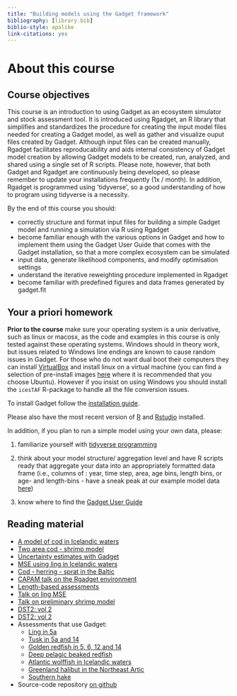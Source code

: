 ```yaml
---
title: "Building models using the Gadget framework"
bibliography: [library.bib]
biblio-style: apalike
link-citations: yes
---
```




# About this course

## Course objectives

This course is an introduction to using Gadget as an ecosystem simulator 
and stock assessment tool. It is introduced using Rgadget, an R library 
that simplifies and standardizes the procedure for creating the input model 
files needed for creating a Gadget model, as well as gather and visualize 
ouput files created by Gadget. Although input files can be created manually,
Rgadget facilitates reproducability and aids internal consistency of Gadget 
model creation by allowing Gadget models to be created, run, analyzed, and 
shared using a single set of R scripts. Please note, however, that both
Gadget and Rgadget are continuously being developed, so please remember to
update your installations frequently (1x / month). In addition, Rgadget is 
programmed using 'tidyverse', so a good understanding of how to program using 
tidyverse is a necessity. 

By the end of this course you should:

* correctly structure and format input files for building a simple Gadget
model and running a simulation via R using Rgadget
* become familiar enough with the various options in Gadget and how to implement
them using the Gadget User Guide that comes with the Gadget installation,
so that a more complex ecosystem can be simulated
* input data, generate likelihood components, and modify optimisation settings 
* understand the iterative reweighting procedure implemented in Rgadget
* become familiar with predefined figures and data frames generated by gadget.fit

## Your a priori homework

**Prior to the course** make sure your operating system is a unix derivative, 
such as linux or macosx, as the code and examples in this course is only tested 
against these operating systems. Windows should in theory work, but issues related 
to Windows line endings are known to cause random issues in Gadget. For those who do 
not want dual boot their computers they can install [VirtualBox](https://www.virtualbox.org/) 
and install linux on a virtual machine (you can find a selection of pre-install images 
[here](https://www.osboxes.org/virtualbox-images/) where it is recommended that you choose Ubuntu). 
However if you insist on using Windows you should install the `icesTAF` R-package to handle all the file conversion issues.  

To install Gadget follow the [installation guide](installing-gadget-from-source.html). 

Please also have the most recent version of [R](https://cran.r-project.org/) and [Rstudio](https://www.rstudio.com/) installed.

In addition, if you plan to run a simple model using your own data, please:

1. familiarize yourself with [tidyverse programming](introduction-to-tidyverse.html)

2. think about your model structure/ aggregation level and have R scripts ready that 
aggregate your data into an appropriately formatted data frame (i.e., columns of :
year, time step, area, age bins, length bins, or age- and length-bins - have a sneak
peak at our example model data [here](https://heima.hafro.is/~bthe/data_provided.zip))

3. know where to find the [Gadget User Guide](https://hafro.github.io/gadget2/userguide/chap-stock.html#sec:stockgrowth)


## Reading material

* [A model of cod in Icelandic waters](docs/ajms.pdf)
* [Two area cod - shrimp model](http://raunvisindastofnun.hi.is/sites/raunvisindastofnun.hi.is/files/rh-03-2011.pdf)
* [Uncertainty estimates with Gadget](docs/TAMS_Elvarsson.pdf)
* [MSE using ling in Icelandic waters](docs/elvarsson2018ling.pdf)
* [Cod - herring - sprat in the Baltic](docs/Kulatska_baltic_2018.pdf)
* [CAPAM talk on the Rgadget environment](http://capamresearch.org/sites/default/files/gadget_pre_Bjarki.pdf)
* [Length-based assessments](docs/lba.pdf)
* [Talk on ling MSE](docs/ling_pre.pdf)
* [Talk on preliminary shrimp model](docs/Icelandshrimp_PJW.pdf)
* [DST2: vol 2](https://www.hafogvatn.is/static/research/files/fjolrit-118.pdf)
* [DST2: vol 2](https://www.hafogvatn.is/static/research/files/fjolrit-119.pdf)
* Assessments that use Gadget:
  + [Ling in 5a](http://www.ices.dk/sites/pub/Publication%20Reports/Stock%20Annexes/2017/lin.27.5a_SA.pdf)
  + [Tusk in 5a and 14](http://www.ices.dk/sites/pub/Publication%20Reports/Stock%20Annexes/2017/lin.27.5a_SA.pdf)
  + [Golden redfish in 5, 6, 12 and 14](http://ices.dk/sites/pub/Publication%20Reports/Stock%20Annexes/2015/smr-5614_SA.pdf)
  + [Deep pelagic beaked redfish](http://ices.dk/sites/pub/Publication%20Reports/Stock%20Annexes/2015/smn-dp_SA.pdf) 
  + [Atlantic wolffish in Icelandic waters](https://www.hafogvatn.is/static/extras/images/09-AtlanticWolffish_TR%20(1)1141513.pdf)
  + [Greenland halibut in the Northeast Artic](http://ices.dk/sites/pub/Publication%20Reports/Stock%20Annexes/2015/ghl-arct_SA.pdf)
  + [Southern hake](http://www.ices.dk/sites/pub/Publication%20Reports/Stock%20Annexes/2017/hke-soth_SA.pdf)
* Source-code repository [on github](http://github.com/fishvice/gadget-models/)
 
